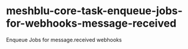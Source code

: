 # meshblu-core-task-enqueue-jobs-for-webhooks-message-received
Enqueue Jobs for message.received webhooks

